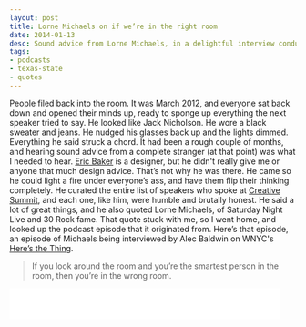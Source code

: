```yaml
---
layout: post
title: Lorne Michaels on if we’re in the right room
date: 2014-01-13
desc: Sound advice from Lorne Michaels, in a delightful interview conducted by Alec Baldwin on WNYC.
tags:
- podcasts
- texas-state
- quotes
---
```

People filed back into the room. It was March 2012, and everyone sat back down and opened their minds up, ready to sponge up everything the next speaker tried to say. He looked like Jack Nicholson. He wore a black sweater and jeans. He nudged his glasses back up and the lights dimmed. Everything he said struck a chord. It had been a rough couple of months, and hearing sound advice from a complete stranger (at that point) was what I needed to hear. [Eric Baker](http://www.ericbakerdesign.net/) is a designer, but he didn't really give me or anyone that much design advice. That’s not why he was there. He came so he could light a fire under everyone’s ass, and have them flip their thinking completely. He curated the entire list of speakers who spoke at [Creative Summit](http://www.creativesummit.com/summit-26-photos.html), and each one, like him, were humble and brutally honest. He said a lot of great things, and he also quoted Lorne Michaels, of Saturday Night Live and 30 Rock fame. That quote stuck with me, so I went home, and looked up the podcast episode that it originated from. Here’s that episode, an episode of Michaels being interviewed by Alec Baldwin on WNYC's [Here’s the Thing](http://www.wnyc.org/story/182698-lorne-michaels/).
> If you look around the room and you’re the smartest person in the room, then you’re in the wrong room.
<p><iframe style="width:474px; height:54px; margin: 0 auto;" width="474" height="54" frameborder="0" scrolling="no" src="//www.wnyc.org/widgets/ondemand_player/#file=http%3A%2F%2Fwww.wnyc.org%2Faudio%2Fxspf%2F182698%2F;containerClass=wnyc"></iframe>
